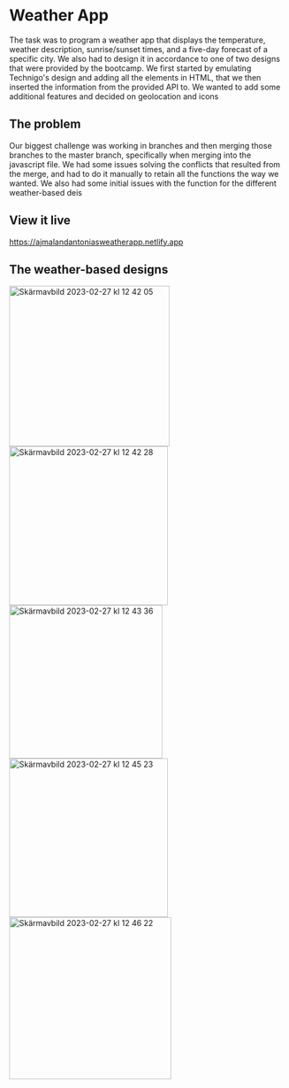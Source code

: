 # Weather App

The task was to program a weather app that displays the temperature, weather description, sunrise/sunset times, and a five-day forecast of a specific city. We also had to design it in accordance to one of two designs that were provided by the bootcamp. We first started by emulating Technigo's design and adding all the elements in HTML, that we then inserted the information from the provided API to. We wanted to add some additional features and decided on geolocation and icons


## The problem

Our biggest challenge was working in branches and then merging those branches to the master branch, specifically when merging into the javascript file. We had some issues solving the conflicts that resulted from the merge, and had to do it manually to retain all the functions the way we wanted. We also had some initial issues with the function for the different weather-based deis


## View it live

https://ajmalandantoniasweatherapp.netlify.app


## The weather-based designs
<img width="290" alt="Skärmavbild 2023-02-27 kl  12 42 05" src="https://user-images.githubusercontent.com/95037306/221835405-43fcf554-24a5-4f75-8b31-2acffff82d4c.png">
<img width="287" alt="Skärmavbild 2023-02-27 kl  12 42 28" src="https://user-images.githubusercontent.com/95037306/221835434-bc94e9e3-46b7-4dc7-8cef-19c9012bbc36.png">
<img width="277" alt="Skärmavbild 2023-02-27 kl  12 43 36" src="https://user-images.githubusercontent.com/95037306/221835505-bdfed0e6-4202-4217-b801-48f3fbca5a35.png">
<img width="287" alt="Skärmavbild 2023-02-27 kl  12 45 23" src="https://user-images.githubusercontent.com/95037306/221835524-d341e0c2-6c40-4767-b46a-01733a8192ae.png">
<img width="293" alt="Skärmavbild 2023-02-27 kl  12 46 22" src="https://user-images.githubusercontent.com/95037306/221835530-4bc4d13f-48d6-4c0e-b3fc-31bdeacec07b.png">
